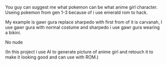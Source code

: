 You guy can suggest me what pokemon can be what anime girl character.
Useing pokemon from gen 1-3 because of i use emerald rom to hack.

My example is gawr gura replace sharpedo with first from of it is carvanah, I use gawr gura with normal costume
and sharpedo i use gawr gura wearing a bikini.

No nude

(In this project i use AI to generate picture of anime girl and retouch it to make it looking good and can use with ROM.)
